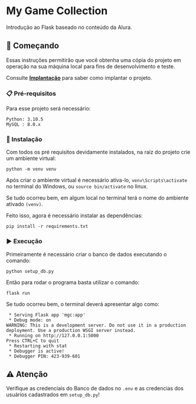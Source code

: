 # My Game Collection

Introdução ao Flask baseado no conteúdo da Alura.

## 🚀 Começando

Essas instruções permitirão que você obtenha uma cópia do projeto em operação na sua máquina local para fins de desenvolvimento e teste.

Consulte **[Implantação](#-implanta%C3%A7%C3%A3o)** para saber como implantar o projeto.

### 📋 Pré-requisitos

Para esse projeto será necessário:
```
Python: 3.10.5
MySQL : 8.0.x
``` 


### 🔧 Instalação

Com todos os pré requisitos devidamente instalados, na raiz do projeto crie um ambiente virtual:

```
python -m venv venv
```


Após criar o ambiente virtual é necessário ativa-lo, ```venv\Scripts\activate``` no terminal do Windows, ou ```source bin/activate``` no linux.

Se tudo ocorreu bem, em algum local no terminal terá o nome do ambiente ativado ```(venv)```.

Feito isso, agora é necessário instalar as dependências:

```
pip install -r requirements.txt
```

### ▶️ Execução

Primeiramente é necessário criar o banco de dados executando o comando:
```
python setup_db.py
```

Então para rodar o programa basta utilizar o comando:
```
flask run
```

Se tudo ocorreu bem, o terminal deverá apresentar algo como:

```
 * Serving Flask app 'mgc:app'
 * Debug mode: on
WARNING: This is a development server. Do not use it in a production deployment. Use a production WSGI server instead.
 * Running on http://127.0.0.1:5000
Press CTRL+C to quit
 * Restarting with stat
 * Debugger is active!
 * Debugger PIN: 423-939-601
```

## ⚠️ Atenção

Verifique as credenciais do Banco de dados no ```.env``` e as credencias dos usuários cadastrados em ```setup_db.py```!